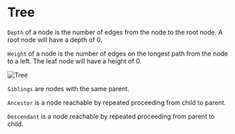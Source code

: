 # Tree

`Depth` of a node is the number of edges from the node to the root node. A root node will have a depth of 0.

`Height` of a node is the number of edges on the longest path from the node to a left. The leaf node will have a height of 0.

![Tree](http://i.stack.imgur.com/RHEqu.png)

`Siblings` are nodes with the same parent.

`Ancestor` is a node reachable by repeated proceeding from child to parent.

`Descendant` is a node reachable by repeated proceeding from parent to child.
